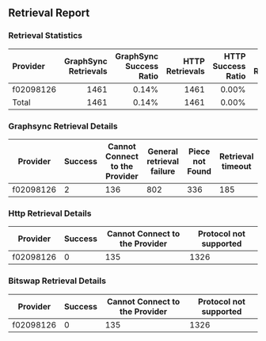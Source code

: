 ## Retrieval Report
### Retrieval Statistics
| Provider  | GraphSync Retrievals | GraphSync Success Ratio | HTTP Retrievals | HTTP Success Ratio | Bitswap Retrievals | Bitswap Success Ratio |
| :-------- | -------------------: | ----------------------: | --------------: | -----------------: | -----------------: | --------------------: |
| f02098126 |                 1461 |                   0.14% |            1461 |              0.00% |               1461 |                 0.00% |
| Total     |                 1461 |                   0.14% |            1461 |              0.00% |               1461 |                 0.00% |

### Graphsync Retrieval Details
| Provider  | Success | Cannot Connect to the Provider | General retrieval failure | Piece not Found | Retrieval timeout |
| --------- | ------- | ------------------------------ | ------------------------- | --------------- | ----------------- |
| f02098126 | 2       | 136                            | 802                       | 336             | 185               |

### Http Retrieval Details
| Provider  | Success | Cannot Connect to the Provider | Protocol not supported |
| --------- | ------- | ------------------------------ | ---------------------- |
| f02098126 | 0       | 135                            | 1326                   |

### Bitswap Retrieval Details
| Provider  | Success | Cannot Connect to the Provider | Protocol not supported |
| --------- | ------- | ------------------------------ | ---------------------- |
| f02098126 | 0       | 135                            | 1326                   |
